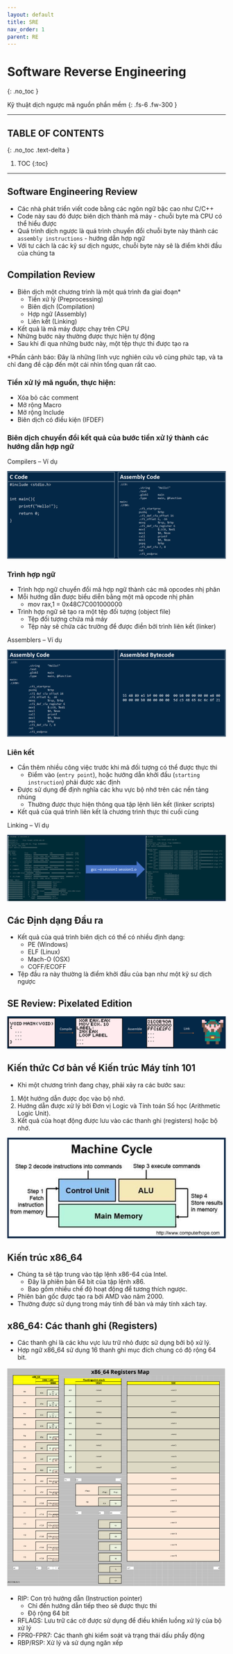 ```yaml
---
layout: default
title: SRE
nav_order: 1
parent: RE
---
```


# Software Reverse Engineering
{: .no_toc }

Kỹ thuật dịch ngược mã nguồn phần mềm
{: .fs-6 .fw-300 }

---

## TABLE OF CONTENTS
{: .no_toc .text-delta }

1. TOC
{:toc}

---

## Software Engineering Review

- Các nhà phát triển viết code bằng các ngôn ngữ bậc cao như C/C++
- Code này sau đó được biên dịch thành mã máy - chuỗi byte mà CPU có thể hiểu được
- Quá trình dịch ngược là quá trình chuyển đổi chuỗi byte này thành các `assembly instructions` - hướng dẫn hợp ngữ
- Với tư cách là các kỹ sư dịch ngược, chuỗi byte này sẽ là điểm khởi đầu của chúng ta

## Compilation Review

- Biên dịch một chương trình là một quá trình đa giai đoạn*
    - Tiền xử lý (Preprocessing)
    - Biên dịch (Compilation)
    - Hợp ngữ (Assembly)
    - Liên kết (Linking)
- Kết quả là mã máy được chạy trên CPU
- Những bước này thường được thực hiện tự động
- Sau khi đi qua những bước này, một tệp thực thi được tạo ra

*Phần cảnh báo: Đây là những lĩnh vực nghiên cứu vô cùng phức tạp, và ta chỉ đang đề cập đến một cái nhìn tổng quan rất cao.

### Tiền xử lý mã nguồn, thực hiện:

- Xóa bỏ các comment
- Mở rộng Macro
- Mở rộng Include
- Biên dịch có điều kiện (IFDEF)

### Biên dịch chuyển đổi kết quả của bước tiền xử lý thành các hướng dẫn hợp ngữ

Compilers – Ví dụ

![](/docs/RE/img/01.png)

### Trình hợp ngữ
- Trình hợp ngữ chuyển đổi mã hợp ngữ thành các mã opcodes nhị phân
- Mỗi hướng dẫn được biểu diễn bằng một mã opcode nhị phân
    - mov rax,1 = 0x48C7C001000000
- Trình hợp ngữ sẽ tạo ra một tệp đối tượng (object file)
    - Tệp đối tượng chứa mã máy
    - Tệp này sẽ chứa các trường để được điền bởi trình liên kết (linker)

Assemblers – Ví dụ

![](/docs/RE/img/02.png)

### Liên kết
- Cần thêm nhiều công việc trước khi mã đối tượng có thể được thực thi
    - Điểm vào (`entry point`), hoặc hướng dẫn khởi đầu (`starting instruction`) phải được xác định
- Được sử dụng để định nghĩa các khu vực bộ nhớ trên các nền tảng nhúng
    - Thường được thực hiện thông qua tập lệnh liên kết (linker scripts)
- Kết quả của quá trình liên kết là chương trình thực thi cuối cùng

Linking – Ví dụ

![](/docs/RE/img/03.png)

## Các Định dạng Đầu ra
- Kết quả của quá trình biên dịch có thể có nhiều định dạng:
    - PE (Windows)
    - ELF (Linux)
    - Mach-O (OSX)
    - COFF/ECOFF
- Tệp đầu ra này thường là điểm khởi đầu của bạn như một kỹ sư dịch ngược

## SE Review: Pixelated Edition

![](/docs/RE/img/04.png)

## Kiến thức Cơ bản về Kiến trúc Máy tính 101
- Khi một chương trình đang chạy, phải xảy ra các bước sau:
1. Một hướng dẫn được đọc vào bộ nhớ.
2. Hướng dẫn được xử lý bởi Đơn vị Logic và Tính toán Số học (Arithmetic Logic Unit).
3. Kết quả của hoạt động được lưu vào các thanh ghi (registers) hoặc bộ nhớ.

![](/docs/RE/img/05.png)

## Kiến trúc x86_64
- Chúng ta sẽ tập trung vào tập lệnh x86-64 của Intel.
    - Đây là phiên bản 64 bit của tập lệnh x86.
    - Bao gồm nhiều chế độ hoạt động để tương thích ngược.
- Phiên bản gốc được tạo ra bởi AMD vào năm 2000.
- Thường được sử dụng trong máy tính để bàn và máy tính xách tay.

## x86_64: Các thanh ghi (Registers)
- Các thanh ghi là các khu vực lưu trữ nhỏ được sử dụng bởi bộ xử lý.
- Hợp ngữ x86_64 sử dụng 16 thanh ghi mục đích chung có độ rộng 64 bit.

![](/docs/RE/img/X86_64-registers.svg)

- RIP: Con trỏ hướng dẫn (Instruction pointer)
   - Chỉ đến hướng dẫn tiếp theo sẽ được thực thi
   - Độ rộng 64 bit
- RFLAGS: Lưu trữ các cờ được sử dụng để điều khiển luồng xử lý của bộ xử lý
- FPR0-FPR7: Các thanh ghi kiểm soát và trạng thái dấu phẩy động
- RBP/RSP: Xử lý và sử dụng ngăn xếp

